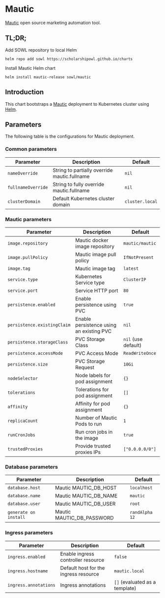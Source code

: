 # Mautic
[Mautic](https://www.mautic.org/) open source marketing automation tool.


## TL;DR;
Add SOWL repository to local Helm
```shell
helm repo add sowl https://scholarshipowl.github.io/charts
```

Install Mautic Helm chart
```shell
helm install mautic-release sowl/mautic
```

## Introduction
This chart bootstraps a [Mautic](https://www.mautic.org) deployment to Kubernetes cluster using [Helm](http://helm.sh).

## Parameters
The following table is the configurations for Mautic deployment.

### Common parameters
 
| Parameter                 | Description                                     | Default                                                 |
|---------------------------|-------------------------------------------------|---------------------------------------------------------|
| `nameOverride`            | String to partially override mautic.fullname | `nil`                                                   |
| `fullnameOverride`        | String to fully override mautic.fullname     | `nil`                                                   |
| `clusterDomain`           | Default Kubernetes cluster domain               | `cluster.local`                                         |

### Mautic parameters

| Parameter                   | Description                              | Default             |
|-----------------------------|------------------------------------------|---------------------|
| `image.repository`          | Mautic docker image repository           | `mautic/mautic`     |
| `image.pullPolicy`          | Mautic image pull policy                 | `IfNotPresent`      |
| `image.tag`                 | Mautic image tag                         | `latest`            |
| `service.type`              | Kubernetes Service type                  | `ClusterIP`         |
| `service.port`              | Service HTTP port                        | `80`                |
| `persistence.enabled`       | Enable persistence using PVC             | `true`              |
| `persistence.existingClaim` | Enable persistence using an existing PVC | `nil`               |
| `persistence.storageClass`  | PVC Storage Class                        | `nil` (use default) |
| `persistence.accessMode`    | PVC Access Mode                          | `ReadWriteOnce`     |
| `persistence.size`          | PVC Storage Request                      | `10Gi`              |
| `nodeSelector`              | Node labels for pod assignment           | `{}`                |
| `tolerations`               | Tolerations for pod assignment           | `[]`                |
| `affinity`                  | Affinity for pod assignment              | `{}`                |
| `replicaCount`              | Number of Mautic Pods to run             | `1`                 |
| `runCronJobs`               | Run cron jobs in the image               | `true`              |
| `trustedProxies`            | Provide trusted proxies IPs              | `["0.0.0.0/0"]`     |

### Database parameters

| Parameter                   | Description                              | Default             |
|-----------------------------|------------------------------------------|---------------------|
| `database.host`             | Mautic MAUTIC_DB_HOST                    | `localhost`         |
| `database.name`             | Mautic MAUTIC_DB_NAME                    | `mautic`            |
| `database.user`             | Mautic MAUTIC_DB_USER                    | `root`              |
| `generate on install`       | Mautic MAUTIC_DB_PASSWORD                | `randAlpha 12`      |

### Ingress parameters

| Parameter                         | Description                                              | Default                        |
|-----------------------------------|----------------------------------------------------------|--------------------------------|
| `ingress.enabled`                 | Enable ingress controller resource                       | `false`                        |
| `ingress.hostname`                | Default host for the ingress resource                    | `mautic.local`                 |
| `ingress.annotations`             | Ingress annotations                                      | `[]` (evaluated as a template) |